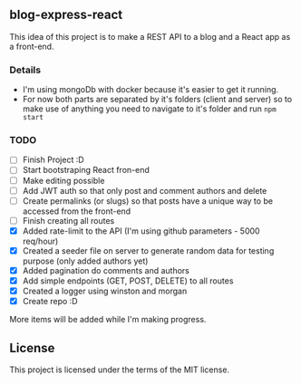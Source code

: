 ## blog-express-react

This idea of this project is to make a REST API to a blog and a React app as a front-end.

### Details

- I'm using mongoDb with docker because it's easier to get it running.
- For now both parts are separated by it's folders (client and server) so to make use of anything you need to navigate to it's folder and run `npm start`

### TODO

- [ ] Finish Project :D
- [ ] Start bootstraping React fron-end
- [ ] Make editing possible
- [ ] Add JWT auth so that only post and comment authors and delete
- [ ] Create permalinks (or slugs) so that posts have a unique way to be accessed from the front-end
- [ ] Finish creating all routes
- [x] Added rate-limit to the API (I'm using github parameters - 5000 req/hour)
- [x] Created a seeder file on server to generate random data for testing purpose (only added authors yet)
- [x] Added pagination do comments and authors
- [x] Add simple endpoints (GET, POST, DELETE) to all routes
- [x] Created a logger using winston and morgan
- [x] Create repo :D

More items will be added while I'm making progress.

## License

This project is licensed under the terms of the MIT license.
